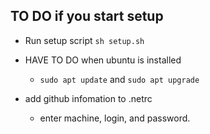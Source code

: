 ## TO DO if you start setup
- Run setup script `sh setup.sh`
- HAVE TO DO when ubuntu is installed 
    - `sudo apt update` and `sudo apt upgrade`

- add github infomation to .netrc
    - enter machine, login, and password.
